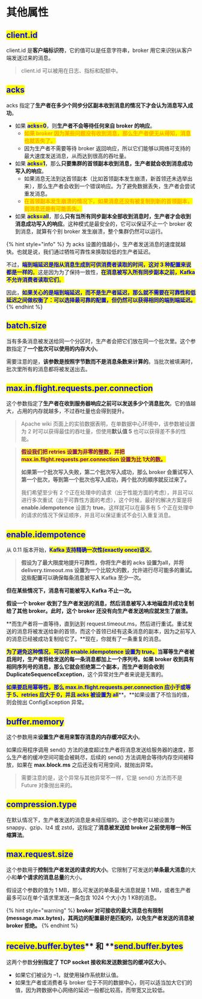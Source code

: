 # 其他属性

## <mark style="color:blue;">**client.id**</mark>

client.id 是**客户端标识符**，它的值可以是任意字符串，broker 用它来识别从客户端发送过来的消息。

> client.id 可以被用在日志、指标和配额中。

## <mark style="color:blue;">**acks**</mark>

acks 指定了**生产者在多少个同步分区副本收到消息的情况下才会认为消息写入成功**。

* 如果 <mark style="color:blue;">**acks=0**</mark>，则**生产者不会等待任何来自 broker 的响应**。
  * <mark style="color:orange;">**如果 broker 因为某些问题没有收到消息，那么生产者便无从得知，消息也就丢失了。**</mark>
  * 因为生产者不需要等待 broker 返回响应，所以它们能够以网络可支持的最大速度发送消息，从而达到很高的吞吐量。
* 如果 <mark style="color:blue;">**acks=1**</mark>，那么**只要集群的首领副本收到消息，生产者就会收到消息成功写入的响应**。
  * 如果消息无法到达首领副本（比如首领副本发生崩溃，新首领还未选举出来），那么生产者会收到一个错误响应。为了避免数据丢失，生产者会尝试重发消息。
  * <mark style="color:orange;">**在首领副本发生崩溃的情况下，如果消息还没有被复制到新的首领副本，则消息还是有可能丢失。**</mark>
* 如果 <mark style="color:blue;">**acks=all**</mark>，那么**只有当所有同步副本全部收到消息时，生产者才会收到消息成功写入的响应**。这种模式是最安全的，它可以保证不止一个 broker 收到消息，就算有个别 broker 发生崩溃，整个集群仍然可以运行。

{% hint style="info" %}
为 acks 设置的值越小，生产者发送消息的速度就越快。也就是说，我们通过牺牲可靠性来换取较低的生产者延迟。

不过，<mark style="color:blue;">**端到端延迟是指从消息生成到可供消费者读取的时间，这对 3 种配置来说都是一样的**</mark><mark style="color:blue;">。</mark>这是因为为了保持一致性，<mark style="color:blue;">**在消息被写入所有同步副本之前，Kafka 不允许消费者读取它们**</mark><mark style="color:blue;">。</mark>

因此，<mark style="color:blue;">**如果关心的是端到端延迟，而不是生产者延迟，那么就不需要在可靠性和低延迟之间做权衡了：可以选择最可靠的配置，但仍然可以获得相同的端到端延迟。**</mark>
{% endhint %}

## <mark style="color:blue;">**batch.size**</mark>

当有多条消息被发送给同一个分区时，生产者会把它们放在同一个批次里。这个参数指定了**一个批次可以使用的内存大小**。

需要注意的是，**该参数是按照字节数而不是消息条数来计算的**。当批次被填满时，批次里所有的消息都将被发送出去。

## <mark style="color:blue;">**max.in.flight.requests.per.connection**</mark>

这个参数指定了**生产者在收到服务器响应之前可以发送多少个消息批次**。它的值越大，占用的内存就越多，不过吞吐量也会得到提升。

> Apache wiki 页面上的实验数据表明，在单数据中心环境中，该参数被设置为 2 时可以获得最佳的吞吐量，但使用**默认值 5** 也可以获得差不多的性能。

> <mark style="color:purple;">**假设我们把 retries 设置为非零的整数，并把 max.in.flight.requests.per.connection 设置为比 1大的数。**</mark>
>
> **如果第一个批次写入失败，第二个批次写入成功，那么 broker 会重试写入第一个批次，等到第一个批次也写入成功，两个批次的顺序就反过来了。**
>
> 我们希望至少有 2 个正在处理中的请求（出于性能方面的考虑），并且可以进行多次重试（出于可靠性方面的考虑），这个时候，最好的解决方案是将 **enable.idempotence** 设置为 **true**。这样就可以在最多有 5 个正在处理中的请求的情况下保证顺序，并且可以保证重试不会引入重复消息。

## <mark style="color:blue;">**enable.idempotence**</mark>

从 0.11 版本开始，<mark style="color:blue;">**Kafka 支持精确一次性(exactly once)语义**</mark>。

> **假设为了最大限度地提升可靠性，你将生产者的 acks 设置为all，并将 delivery.timeout.ms 设置为一个比较大的数，允许进行尽可能多的重试。这些配置可以确保每条消息被写入 Kafka 至少一次。**

**但在某些情况下，消息有可能被写入 Kafka 不止一次。**

**假设一个 broker 收到了生产者发送的消息，然后消息被写入本地磁盘并成功复制给了其他 broker。此时，这个 broker 还没有向生产者发送响应就发生了崩溃。**

**而生产者将一直等待，直到达到 request.timeout.ms，然后进行重试。重试发送的消息将被发送给新的首领，而这个首领已经有这条消息的副本，因为之前写入的消息已经被成功复制给它了。**现在，你就有了一条重复的消息。

<mark style="color:blue;">**为了避免这种情况，可以将 enable.idempotence 设置为 true。**</mark>**当幂等生产者被启用时，生产者将给发送的每一条消息都加上一个序列号。如果 broker 收到具有相同序列号的消息，那么它就会拒绝第二个副本，而生产者则会收到 DuplicateSequenceException**，这个异常对生产者来说是无害的。

<mark style="color:blue;">**如果要启用幂等性，那么 max.in.flight.requests.per.connection 应小于或等于 5、retries 应大于 0，并且 acks 被设置为 all**</mark>**。**如果设置了不恰当的值，则会抛出 ConfigException 异常。

## <mark style="color:blue;">**buffer.memory**</mark>

这个参数用来**设置生产者用来暂存消息的内存缓冲区大小**。

如果应用程序调用 send() 方法的速度超过生产者将消息发送给服务器的速度，那么生产者的缓冲空间可能会被耗尽，后续的 send() 方法调用会等待内存空间被释放，如果在 **max.block.ms** 之后还没有可用空间，就抛出异常。

> 需要注意的是，这个异常与其他异常不一样，它是 send() 方法而不是 Future 对象抛出来的。

## <mark style="color:blue;">**compression.type**</mark>

在默认情况下，生产者发送的消息是未经压缩的。这个参数可以被设置为 snappy、gzip、lz4 或 zstd，这指定了**消息被发送给 broker 之前使用哪一种压缩算法**。

## <mark style="color:blue;">**max.request.size**</mark>

这个参数用于**控制生产者发送的请求的大小**。它限制了可发送的**单条最大消息**的大小和**单个请求的消息总量**的大小。

假设这个参数的值为 1 MB，那么可发送的单条最大消息就是 1 MB，或者生产者最多可以在单个请求里发送一条包含 1024 个大小为 1 KB的消息。

{% hint style="warning" %}
**broker 对可接收的最大消息也有限制(message.max.bytes)，其两边的配置最好是匹配的，以免生产者发送的消息被 broker 拒绝。**
{% endhint %}

## <mark style="color:blue;">**receive.buffer.bytes**</mark>** 和 **<mark style="color:blue;">**send.buffer.bytes**</mark>

这两个参数**分别指定了 TCP socket 接收和发送数据包的缓冲区大小**。

* 如果它们被设为 –1，就使用操作系统默认值。
* 如果生产者或消费者与 broker 位于不同的数据中心，则可以适当加大它们的值，因为跨数据中心网络的延迟一般都比较高，而带宽又比较低。
